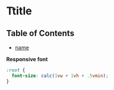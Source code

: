 # Ttitle

## Table of Contents
- [name](link)


**Responsive font**
```css
:root {
  font-size: calc(1vw + 1vh + .5vmin);
}
```
